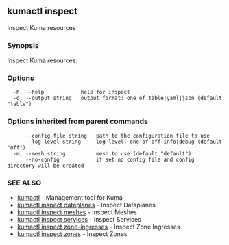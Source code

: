 ## kumactl inspect

Inspect Kuma resources

### Synopsis

Inspect Kuma resources.

### Options

```
  -h, --help            help for inspect
  -o, --output string   output format: one of table|yaml|json (default "table")
```

### Options inherited from parent commands

```
      --config-file string   path to the configuration file to use
      --log-level string     log level: one of off|info|debug (default "off")
  -m, --mesh string          mesh to use (default "default")
      --no-config            if set no config file and config directory will be created
```

### SEE ALSO

* [kumactl](kumactl.md)	 - Management tool for Kuma
* [kumactl inspect dataplanes](kumactl_inspect_dataplanes.md)	 - Inspect Dataplanes
* [kumactl inspect meshes](kumactl_inspect_meshes.md)	 - Inspect Meshes
* [kumactl inspect services](kumactl_inspect_services.md)	 - Inspect Services
* [kumactl inspect zone-ingresses](kumactl_inspect_zone-ingresses.md)	 - Inspect Zone Ingresses
* [kumactl inspect zones](kumactl_inspect_zones.md)	 - Inspect Zones

